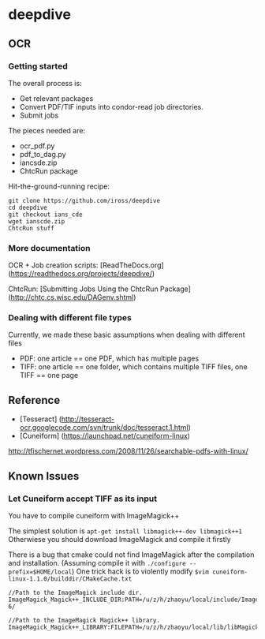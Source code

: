 deepdive
========

OCR
---

### Getting started

The overall process is:
- Get relevant packages
- Convert PDF/TIF inputs into condor-read job directories.
- Submit jobs

The pieces needed are:
- ocr_pdf.py
- pdf_to_dag.py
- iancsde.zip
- ChtcRun package

Hit-the-ground-running recipe:
```
git clone https://github.com/iross/deepdive
cd deepdive
git checkout ians_cde
wget ianscde.zip
ChtcRun stuff
```


### More documentation
OCR + Job creation scripts: [ReadTheDocs.org] (https://readthedocs.org/projects/deepdive/)

ChtcRun: [Submitting Jobs Using the ChtcRun Package] (http://chtc.cs.wisc.edu/DAGenv.shtml)

### Dealing with different file types
Currently, we made these basic assumptions when dealing with different files

* PDF: one article == one PDF, which has multiple pages
* TIFF: one article == one folder, which contains multiple TIFF files, one TIFF == one page

Reference
---------
* [Tesseract] (http://tesseract-ocr.googlecode.com/svn/trunk/doc/tesseract.1.html)
* [Cuneiform] (https://launchpad.net/cuneiform-linux)

http://tfischernet.wordpress.com/2008/11/26/searchable-pdfs-with-linux/

Known Issues
------------
### Let Cuneiform accept TIFF as its input
You have to compile cuneiform with ImageMagick++

The simplest solution is `apt-get install libmagick++-dev libmagick++1`
Otherwiese you should download ImageMagick and compile it firstly

There is a bug that cmake could not find ImageMagick after the compilation and
installation. (Assuming compile it with `./configure --prefix=$HOME/local`)
One trick hack is to violently modify `$vim cuneiform-linux-1.1.0/builddir/CMakeCache.txt`

    //Path to the ImageMagick include dir.
    ImageMagick_Magick++_INCLUDE_DIR:PATH=/u/z/h/zhaoyu/local/include/ImageMagick-6/

    //Path to the ImageMagick Magick++ library.
    ImageMagick_Magick++_LIBRARY:FILEPATH=/u/z/h/zhaoyu/local/lib/libMagick++-6.Q16.so
